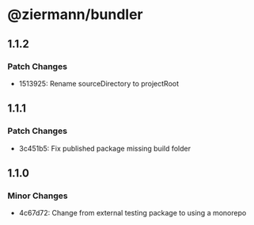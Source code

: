 # @ziermann/bundler

## 1.1.2

### Patch Changes

- 1513925: Rename sourceDirectory to projectRoot

## 1.1.1

### Patch Changes

- 3c451b5: Fix published package missing build folder

## 1.1.0

### Minor Changes

- 4c67d72: Change from external testing package to using a monorepo
